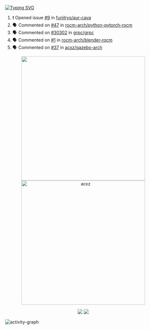 [![Typing SVG](https://readme-typing-svg.herokuapp.com?size=16&color=AFFFA3&multiline=true&height=75&lines=contributing+to+robotics%2Faerospace%2Fml%2Fgpu+software;packaging+it+for+archlinux;ricer)](https://git.io/typing-svg)

<!--START_SECTION:activity-->
1. ❗️ Opened issue [#9](https://github.com/funilrys/aur-cava/issues/9) in [funilrys/aur-cava](https://github.com/funilrys/aur-cava)
2. 🗣 Commented on [#47](https://github.com/rocm-arch/python-pytorch-rocm/issues/47) in [rocm-arch/python-pytorch-rocm](https://github.com/rocm-arch/python-pytorch-rocm)
3. 🗣 Commented on [#30302](https://github.com/grpc/grpc/issues/30302) in [grpc/grpc](https://github.com/grpc/grpc)
4. 🗣 Commented on [#1](https://github.com/rocm-arch/blender-rocm/issues/1) in [rocm-arch/blender-rocm](https://github.com/rocm-arch/blender-rocm)
5. 🗣 Commented on [#37](https://github.com/acxz/gazebo-arch/issues/37) in [acxz/gazebo-arch](https://github.com/acxz/gazebo-arch)
<!--END_SECTION:activity-->

<p align="center">
  <img width="400em" src=https://github-readme-stats.vercel.app/api?username=acxz&include_all_commits=true&show_icons=true />
  <img width="400em" src="https://github-readme-streak-stats.herokuapp.com/?user=acxz&" alt="acxz" />
</p>

<p align="center">
  <img src=https://github-readme-stats.vercel.app/api/top-langs/?username=acxz&layout=compact />
  <img src=https://github-profile-trophy.vercel.app/?username=acxz&row=2&column=4 />
</p>

![activity-graph](https://activity-graph.herokuapp.com/graph?username=acxz&theme=aqua)
